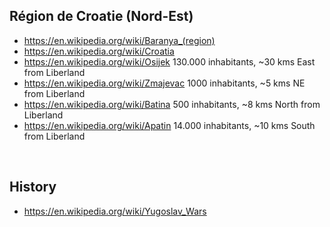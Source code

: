 
Région de Croatie (Nord-Est)
----------------------------

* https://en.wikipedia.org/wiki/Baranya_(region)
* https://en.wikipedia.org/wiki/Croatia
* https://en.wikipedia.org/wiki/Osijek 130.000 inhabitants, ~30 kms East from Liberland
* https://en.wikipedia.org/wiki/Zmajevac 1000 inhabitants, ~5 kms NE from Liberland
* https://en.wikipedia.org/wiki/Batina 500 inhabitants, ~8 kms North from Liberland
* https://en.wikipedia.org/wiki/Apatin 14.000 inhabitants, ~10 kms South from Liberland
<br>

History
-------
* https://en.wikipedia.org/wiki/Yugoslav_Wars



<!--
==Serbie==

* https://fr.wikipedia.org/wiki/Serbie La Serbie (7M d'habitants )est frontalière 

* https://fr.wikipedia.org/wiki/Apatin Ville Serbe de 17.000 habitants  à environ 10 kms du Liberland

* https://fr.wikipedia.org/wiki/Sombor Ville Serbe de 47.000 habitants à environ 25 kms du Liberland

* https://fr.wikipedia.org/wiki/Voïvodine

Le 22 décembre 2009, la Serbie effectue une demande d'adhésion formelle à l'Union européenne. 
Le 12 octobre 2011, la Commission européenne octroie officiellement le statut de candidat à la Serbie
-->
